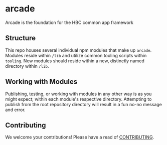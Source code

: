 # arcade

Arcade is the foundation for the HBC common app framework

## Structure

This repo houses several individual npm modules that make up `arcade`.
Modules reside within `/lib` and utilize common tooling scripts within `tooling`.
New modules should reside within a new, distinctly named directory within `/lib`.

## Working with Modules

Publishing, testing, or working with modules in any other way is as you might
expect; within each module's respective directory. Attempting to publish from
the root repository directory will result in a fun no-no message and error.

## Contributing

We welcome your contributions! Please have a read of [CONTRIBUTING](CONTRIBUTING.md).

